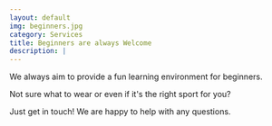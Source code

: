 ```yaml
---
layout: default
img: beginners.jpg
category: Services
title: Beginners are always Welcome
description: |
---
```

<p>We always aim to provide a fun learning environment for beginners.</p> 
<p>Not sure what to wear or even if it's the right sport for you?</p>
<p>Just get in touch! We are happy to help with any questions.</p>